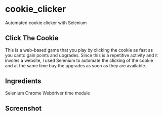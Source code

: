 # cookie_clicker
Automated cookie clicker with Selenium

## Click The Cookie
This is a web-based game that you play by clicking the cookie as fast as you canto gain points and upgrades.
Since this is a repetitive activity and it involes a website, I used Selenium to automate the clicking of the 
cookie and at the same time buy the upgrades as soon as they are available.

## Ingredients
Selenium
Chrome Webdriver
time module




## Screenshot

